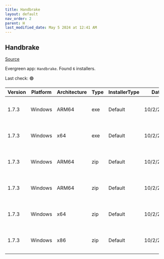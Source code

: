 ```yaml
---
title: Handbrake
layout: default
nav_order: 2
parent: H
last_modified_date: May 5 2024 at 12:41 AM
---
```


## Handbrake

[Source](https://handbrake.fr/)

Evergreen app: `Handbrake`. Found `6` installers.

Last check: 🟢

| Version | Platform | Architecture | Type | InstallerType | Date      | Size     | URI                                                                                                                                                                                                    |
| ------- | -------- | ------------ | ---- | ------------- | --------- | -------- | ------------------------------------------------------------------------------------------------------------------------------------------------------------------------------------------------------ |
| 1.7.3   | Windows  | ARM64        | exe  | Default       | 10/2/2024 | 17517960 | [https://github.com/HandBrake/HandBrake/releases/download/1.7.3/HandBrake-1.7.3-arm64-Win_GUI.exe](https://github.com/HandBrake/HandBrake/releases/download/1.7.3/HandBrake-1.7.3-arm64-Win_GUI.exe)   |
| 1.7.3   | Windows  | x64          | exe  | Default       | 10/2/2024 | 23646760 | [https://github.com/HandBrake/HandBrake/releases/download/1.7.3/HandBrake-1.7.3-x86_64-Win_GUI.exe](https://github.com/HandBrake/HandBrake/releases/download/1.7.3/HandBrake-1.7.3-x86_64-Win_GUI.exe) |
| 1.7.3   | Windows  | ARM64        | zip  | Default       | 10/2/2024 | 25999227 | [https://github.com/HandBrake/HandBrake/releases/download/1.7.3/HandBrake-1.7.3-arm64-Win_GUI.zip](https://github.com/HandBrake/HandBrake/releases/download/1.7.3/HandBrake-1.7.3-arm64-Win_GUI.zip)   |
| 1.7.3   | Windows  | ARM64        | zip  | Default       | 10/2/2024 | 16951694 | [https://github.com/HandBrake/HandBrake/releases/download/1.7.3/HandBrakeCLI-1.7.3-win-aarch64.zip](https://github.com/HandBrake/HandBrake/releases/download/1.7.3/HandBrakeCLI-1.7.3-win-aarch64.zip) |
| 1.7.3   | Windows  | x64          | zip  | Default       | 10/2/2024 | 32995201 | [https://github.com/HandBrake/HandBrake/releases/download/1.7.3/HandBrake-1.7.3-x86_64-Win_GUI.zip](https://github.com/HandBrake/HandBrake/releases/download/1.7.3/HandBrake-1.7.3-x86_64-Win_GUI.zip) |
| 1.7.3   | Windows  | x86          | zip  | Default       | 10/2/2024 | 21952792 | [https://github.com/HandBrake/HandBrake/releases/download/1.7.3/HandBrakeCLI-1.7.3-win-x86_64.zip](https://github.com/HandBrake/HandBrake/releases/download/1.7.3/HandBrakeCLI-1.7.3-win-x86_64.zip)   |

